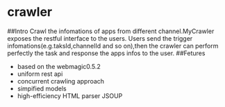# crawler
##Intro
Crawl the infomations of apps from different channel.MyCrawler exposes the restful interface to the users. Users send the trigger infomations(e.g.taksId,channelId and so on),then the crawler can perform perfectly the task and response the apps infos to the user.
##Fetures
- based on the webmagic0.5.2
- uniform rest api
- concurrent crawling approach
- simpified models
- high-efficiency HTML parser JSOUP



